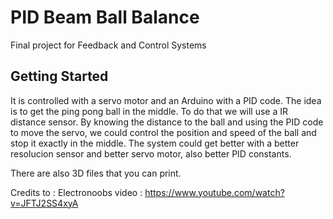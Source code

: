# PID Beam Ball Balance
Final project for Feedback and Control Systems 

## Getting Started
It is controlled with a servo motor and an Arduino with a PID code. The idea is to get the ping pong ball in the middle. To do that we will use a IR distance sensor. By knowing the distance to the ball and using the PID code to move the servo, we could control the position and speed of the ball and stop it exactly in the middle. The system could get better with a better resolucion sensor and better servo motor, also better PID constants.

There are also 3D files that you can print. 

Credits to : Electronoobs
video :  https://www.youtube.com/watch?v=JFTJ2SS4xyA